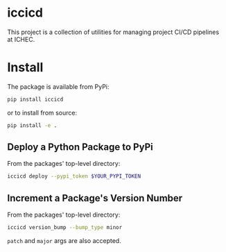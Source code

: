 # iccicd

This project is a collection of utilities for managing project CI/CD pipelines at ICHEC.

# Install

The package is available from PyPi:

```sh
pip install iccicd
```

or to install from source:

```sh
pip install -e .
```


## Deploy a Python Package to PyPi

From the packages' top-level directory:

```sh
iccicd deploy --pypi_token $YOUR_PYPI_TOKEN
```

## Increment a Package's Version Number

From the packages' top-level directory:

```sh
iccicd version_bump --bump_type minor
```

`patch` and `major` args are also accepted.

